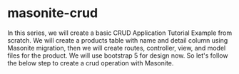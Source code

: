 # masonite-crud
In this series, we will create a basic CRUD Application Tutorial Example from scratch.  We will create a products table with name and detail column using Masonite migration, then we will create routes, controller, view, and model files for the product. We will use bootstrap 5 for design now. So let's follow the below step to create a crud operation with Masonite.
